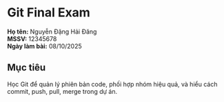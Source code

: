 # Git Final Exam

**Họ tên:** Nguyễn Đặng Hải Đăng  
**MSSV:** 12345678  
**Ngày làm bài:** 08/10/2025

## Mục tiêu
Học Git để quản lý phiên bản code, phối hợp nhóm hiệu quả, và hiểu cách commit, push, pull, merge trong dự án.
